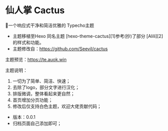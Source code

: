 # 仙人掌 Cactus
🌵一个响应式干净和简洁优雅的 Typecho主题

- 主题移植至Hexo 同名主题 [hexo-theme-cactus][1]参考(抄)了部分 [Alili][2]的样式和功能。
- 主题修改自：https://github.com/Seevil/cactus

主题预览：https://te.auok.win

主题说明：  
1. 一切为了简单、简洁、快速；
2. 去除了logo，部分文字进行汉化；
3. 排版微调，整体看起来更自然；
4. 首页增加分页功能；
5. 修改后仅支持白色主题，欢迎大佬贡献代码；

- 版本：0.0.1
- 归档页面自己添加即可；


